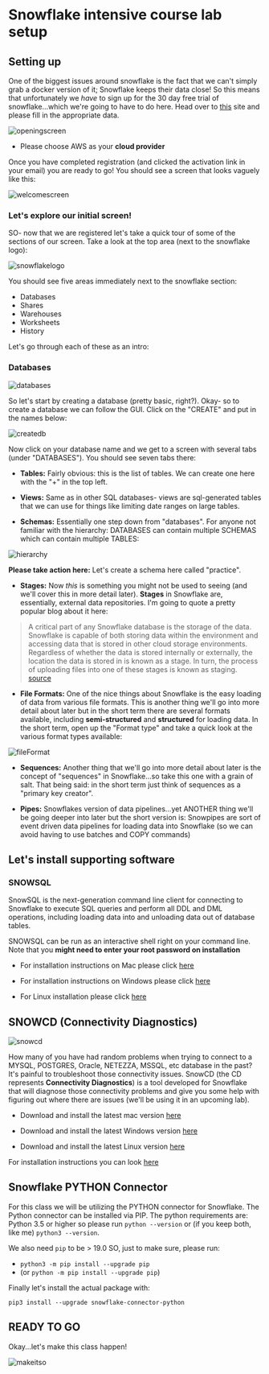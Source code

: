 # Snowflake intensive course lab setup

## Setting up

One of the biggest issues around snowflake is the fact that we can't simply grab a docker version of it; Snowflake keeps their data close!
So this means that unfortunately we _have_ to sign up for the 30 day free trial of snowflake...which we're going to have to do here.
Head over to [this](https://trial.snowflake.com/) site and please fill in the appropriate data.

![openingscreen](./images/openingscreen.png)

* Please choose AWS as your **cloud provider**

Once you have completed registration (and clicked the activation link in your email) you are ready to go! You should see a screen that looks vaguely like this:

![welcomescreen](./images/welcomescreen.png)

### Let's explore our initial screen!

SO- now that we are registered let's take a quick tour of some of the sections of our screen. Take a look at the top area (next to the snowflake logo):

![snowflakelogo](./images/snowflakelogo.png)

You should see five areas immediately next to the snowflake section:
* Databases
* Shares
* Warehouses
* Worksheets
* History

Let's go through each of these as an intro:

### Databases

![databases](./images/databases.png)

So let's start by creating a database (pretty basic, right?). Okay- so to create a database we can follow the GUI. Click on the "CREATE" and put in the names below:

![createdb](./images/createdb.png)

Now click on your database name and we get to a screen with several tabs (under "DATABASES"). You should see seven tabs there:

* **Tables:** Fairly obvious: this is the list of tables. We can create one here with the "+" in the top left. 

* **Views:** Same as in other SQL databases- views are sql-generated tables that we can use for things like limiting date ranges on large tables.

* **Schemas:** Essentially one step down from "databases". For anyone not familiar with the hierarchy: DATABASES can contain multiple SCHEMAS which can contain multiple TABLES:

![hierarchy](./images/hierarchy.png)

**Please take action here:** Let's create a schema here called "practice".

* **Stages:** Now _this_ is something you might not be used to seeing (and we'll cover this in more detail later). **Stages** in Snowflake are, essentially, external data repositories. I'm going to quote a pretty popular blog about it here:

> A critical part of any Snowflake database is the storage of the data. Snowflake is capable of
> both storing data within the environment and accessing data that is stored in other cloud 
> storage environments. Regardless of whether the data is stored internally or externally, the
> location the data is stored in is known as a stage. In turn, the process of uploading files
> into one of these stages is known as staging. [source](https://interworks.com/blog/chastie/2019/12/05/zero-to-snowflake-staging-explained/)

* **File Formats:** One of the nice things about Snowflake is the easy loading of data from various file formats. This is another thing we'll go into more detail about later but in the short term there are several formats available, including **semi-structured** and **structured** for loading data. In the short term, open up the "Format type" and take a quick look at the various format types available:

![fileFormat](./images/fileformat.png)

* **Sequences:** Another thing that we'll go into more detail about later is the concept of "sequences" in Snowflake...so take this one with a grain of salt. That being said: in the short term just think of sequences as a "primary key creator".

* **Pipes:** Snowflakes version of data pipelines...yet ANOTHER thing we'll be going deeper into later but the short version is: Snowpipes are sort of event driven data pipelines for loading data into Snowflake (so we can avoid having to use batches and COPY commands)

## Let's install supporting software

### SNOWSQL

SnowSQL is the next-generation command line client for connecting to Snowflake to execute SQL queries and perform all DDL and DML operations, including loading data into and unloading data out of database tables.

SNOWSQL can be run as an interactive shell right on your command line.
Note that you **might need to enter your root password on installation**

* For installation instructions on Mac please click [here](https://docs.snowflake.com/en/user-guide/snowsql-install-config.html#installing-snowsql-on-macos-using-homebrew-cask)

* For installation instructions on Windows please click [here](https://docs.snowflake.com/en/user-guide/snowsql-install-config.html#installing-snowsql-on-microsoft-windows-using-the-installer)

* For Linux installation please click [here](https://docs.snowflake.com/en/user-guide/snowsql-install-config.html#installing-snowsql-on-linux-using-the-rpm-package)

## SNOWCD (Connectivity Diagnostics)

![snowcd](./images/snowcd.jpg)

How many of you have had random problems when trying to connect to a MYSQL, POSTGRES, Oracle, NETEZZA, MSSQL, etc database in the past?
It's painful to troubleshoot those connectivity issues.
SnowCD (the CD represents **Connectivity Diagnostics**) is a tool developed for Snowflake that will diagnose those connectivity problems and give you some help with figuring out where there are issues (we'll be using it in an upcoming lab).

* Download and install the latest mac version [here](https://sfc-repo.snowflakecomputing.com/snowcd/mac64/latest/index.html)

* Download and install the latest Windows version [here](https://sfc-repo.snowflakecomputing.com/snowcd/win64/index.html)

* Download and install the latest Linux version [here](https://sfc-repo.snowflakecomputing.com/snowcd/linux/index.html)

For installation instructions you can look [here](https://docs.snowflake.com/en/user-guide/snowcd.html)

## Snowflake PYTHON Connector

For this class we will be utilizing the PYTHON connector for Snowflake. The Python connector can be installed via PIP. The python requirements are: Python 3.5 or higher so please run `python --version` or (if you keep both, like me) `python3 --version`.

We also need `pip` to be > 19.0 SO, just to make sure, please run:

*  `python3 -m pip install --upgrade pip` 
* (or `python -m pip install --upgrade pip`)

Finally let's install the actual package with: 

`pip3 install --upgrade snowflake-connector-python`

## READY TO GO

Okay...let's make this class happen!

![makeitso](./images/makeitso.jpeg)